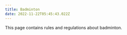 ```yaml
---
title: Badminton
date: 2022-11-22T05:45:43.022Z
---
```


This page contains rules and regulations about badminton.